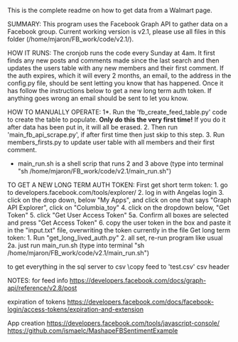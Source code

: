 This is the complete readme on how to get data from a Walmart page.

SUMMARY:
This program uses the Facebook Graph API to gather data on a Facebook group. Current working version is v2.1, please use all files in this folder (/home/mjaron/FB_work/code/v2.1/).


HOW IT RUNS:
The cronjob runs the code every Sunday at 4am. It first finds any new posts and comments made since the last search and then updates the users table with any new members and their first comment. If the auth expires, which it will every 2 months, an email, to the address in the config.py file, should be sent letting you know that has happened. Once it has follow the instructions below to get a new long term auth token. If anything goes wrong an email should be sent to let you know.


HOW TO MANUALLY OPERATE:
1*. Run the 'fb_create_feed_table.py' code to create the table to populate. **Only do this the very first time!** If you do it after data has been put in, it will all be erased.
2. Then run 'main_fb_api_scrape.py', if after first time then just skip to this step.
3. Run members_firsts.py to update user table with all members and their first comment.

* main_run.sh is a shell scrip that runs 2 and 3 above (type into terminal "sh /home/mjaron/FB_work/code/v2.1/main_run.sh")



TO GET A NEW LONG TERM AUTH TOKEN:
First get short term token:
	1. go to developers.facebook.com/tools/explorer/
	2. log in with Angelas login
	3. click on the drop down, below "My Apps", and click on one that says 
		"Graph API Explorer", click on "Columbia_toy"
	4. click on the dropdown below, "Get Token"
	5. click "Get User Access Token"
    5a. Confirm all boxes are selected and press "Get Access Token"
	6. copy the user token in the box and paste it in the "input.txt" file, overwriting
		the token currently in the file
Get long term token:
	1. Run "get_long_lived_auth.py"
	2. all set, re-run program like usual
	2a. just run main_run.sh (type into terminal "sh /home/mjaron/FB_work/code/v2.1/main_run.sh")



to get everything in the sql server to csv
\copy feed to 'test.csv' csv header



NOTES:
for feed info
https://developers.facebook.com/docs/graph-api/reference/v2.8/post

expiration of tokens
https://developers.facebook.com/docs/facebook-login/access-tokens/expiration-and-extension

App creation
https://developers.facebook.com/tools/javascript-console/
https://github.com/ismaelc/MashapeFBSentimentExample
